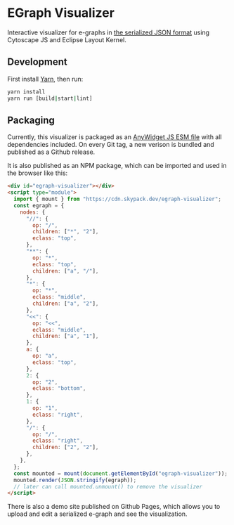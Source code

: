 # EGraph Visualizer

Interactive visualizer for e-graphs in [the serialized JSON format](https://github.com/egraphs-good/egraph-serialize/)
using Cytoscape JS and Eclipse Layout Kernel.

## Development

First install [Yarn](https://yarnpkg.com/getting-started/install), then run:

```sh
yarn install
yarn run [build|start|lint]
```

## Packaging

Currently, this visualizer is packaged as an [AnyWidget JS ESM file](https://anywidget.dev/) with all dependencies included.
On every Git tag, a new verison is bundled and published as a Github release.

It is also published as an NPM package, which can be imported and used in the browser like this:

```html
<div id="egraph-visualizer"></div>
<script type="module">
  import { mount } from "https://cdn.skypack.dev/egraph-visualizer";
  const egraph = {
    nodes: {
      "//": {
        op: "/",
        children: ["*", "2"],
        eclass: "top",
      },
      "**": {
        op: "*",
        eclass: "top",
        children: ["a", "/"],
      },
      "*": {
        op: "*",
        eclass: "middle",
        children: ["a", "2"],
      },
      "<<": {
        op: "<<",
        eclass: "middle",
        children: ["a", "1"],
      },
      a: {
        op: "a",
        eclass: "top",
      },
      2: {
        op: "2",
        eclass: "bottom",
      },
      1: {
        op: "1",
        eclass: "right",
      },
      "/": {
        op: "/",
        eclass: "right",
        children: ["2", "2"],
      },
    },
  };
  const mounted = mount(document.getElementById("egraph-visualizer"));
  mounted.render(JSON.stringify(egraph));
  // later can call mounted.unmount() to remove the visualizer
</script>
```

There is also a demo site published on Github Pages, which allows you to upload and edit a serialized e-graph and see
the visualization.
